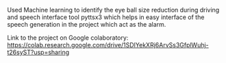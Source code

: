 Used Machine learning to identify the eye ball size reduction during driving and speech interface tool pyttsx3 which helps in easy interface of the speech generation in the project which act as the alarm.

Link to the project on Google colaboratory:
https://colab.research.google.com/drive/1SDIYekXRj6ArvSs3GfplWuhj-t26syST?usp=sharing
